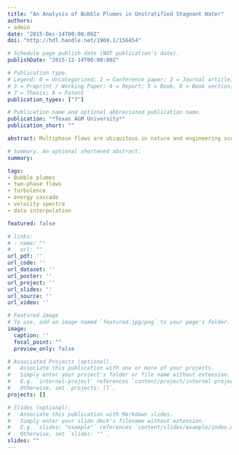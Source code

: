 ```yaml
---
title: "An Analysis of Bubble Plumes in Unstratified Stagnant Water"
authors:
- admin
date: "2015-Dec-14T00:00:00Z"
doi: "http://hdl.handle.net/1969.1/156454"

# Schedule page publish date (NOT publication's date).
publishDate: "2015-12-14T00:00:00Z"

# Publication type.
# Legend: 0 = Uncategorized; 1 = Conference paper; 2 = Journal article;
# 3 = Preprint / Working Paper; 4 = Report; 5 = Book; 6 = Book section;
# 7 = Thesis; 8 = Patent
publication_types: ["7"]

# Publication name and optional abbreviated publication name.
publication: "*Texas A&M University*"
publication_short: ""

abstract: Multiphase flows are ubiquitous in nature and engineering scenarios; examples include volcanic eruption, cloud formation, land reclamation and subsea oil well blowout. In these flows, one or more heterogeneous materials is/are transported by a turbulent carrier fluid (fluid, hereafter). Their interactions, as embodied in the fluid velocities, determine the final fate and transport of the heterogeneous materials. This dissertation investigates how turbulent kinetic energy (TKE) is created and injected into surrounding fluid by the rising bubbles in an air-water bubble plume. This analogue flow shares many similar fluid mechanical properties with oil well blowout plumes whose knowledge is important in disaster management. A comprehensive experimental program using acoustic Doppler velocimetry (ADV) and planar particle image velocimetry (PIV) has been carried out to measure fluid velocities inside the time-steady two-phase plume. Radial profiles of diffusion of TKE and turbulent dissipation rate are reported for the first time. From the fluid-phase TKE budget, it is found that approximately 55-60\% of the total work done by bubbles is used to create turbulence in the carrier fluid. Results on the auto-spectral density function of velocity fluctuations reveal a -8/3 spectral slope instead of the classic Kolmogorov-Richardson value of -5/3, suggesting a fundamental difference in spectral energy transfer in this two-phase ow when compared to other simple boundary-layer shear flows, such as a singe-phase jet. This is supported by the subgrid scale (SGS) dissipation computed from the PIV data where it can be seen that the direction of energy cascade is always forward for a simple jet whereas it can be backward for the two-phase plume. On the other hand, a data interpolation method based on first-order autoregressive processes is developed to replace faulty or missing data in a time series of turbulent velocities. The method is shown to preserve both spectral slopes and energies of frequency components, for the range of slopes between -7/6 to -8/3. Further, the classical sample and hold interpolation is shown to be the limiting behavior of a first-order autoregressive process and therefore has theoretical underpinnings hitherto unknown in the literature.

# Summary. An optional shortened abstract.
summary: 

tags:
- Bubble plumes
- two-phase flows
- turbulence
- energy cascade
- velocity spectra
- data interpolation

featured: false

# links:
# - name: ""
#   url: ""
url_pdf: ''
url_code: ''
url_dataset: ''
url_poster: ''
url_project: ''
url_slides: ''
url_source: ''
url_video: ''

# Featured image
# To use, add an image named `featured.jpg/png` to your page's folder. 
image:
  caption: ''
  focal_point: ""
  preview_only: false

# Associated Projects (optional).
#   Associate this publication with one or more of your projects.
#   Simply enter your project's folder or file name without extension.
#   E.g. `internal-project` references `content/project/internal-project/index.md`.
#   Otherwise, set `projects: []`.
projects: []

# Slides (optional).
#   Associate this publication with Markdown slides.
#   Simply enter your slide deck's filename without extension.
#   E.g. `slides: "example"` references `content/slides/example/index.md`.
#   Otherwise, set `slides: ""`.
slides: ""
---
```


